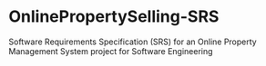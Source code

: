# OnlinePropertySelling-SRS
Software Requirements Specification (SRS) for an Online Property Management System project for Software Engineering
